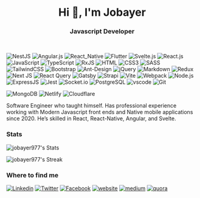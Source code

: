 <h1 align="center">Hi 👋, I'm Jobayer</h1>
<h3 align="center">Javascript Developer</h3>
<br>

![NestJS](https://img.shields.io/badge/nestjs-%23E0234E.svg?style=flat-square&logo=nestjs&logoColor=white)
![Angular.js](https://img.shields.io/badge/Angular-DD0031?style=flat-square&logo=angular&logoColor=white)
![React_Native](https://img.shields.io/badge/React_Native-20232A?style=flat-square&logo=react&logoColor=61DAFB)
![Flutter](https://img.shields.io/badge/Flutter-02569B?style=flat-square&logo=flutter&logoColor=white)
![Svelte.js](https://img.shields.io/badge/Svelte-4A4A55?style=flat-square&logo=svelte&logoColor=FF3E00)
![React.js](https://img.shields.io/badge/React.js-0081CB?style=flat-square&logo=react&logoColor=61DAFB)
![JavaScript](https://img.shields.io/badge/JavaScript-F7DF1E?style=flat-square&logo=javascript&logoColor=black)
![TypeScript](https://img.shields.io/badge/TypeScript-007ACC?style=flat-square&logo=typescript&logoColor=white)
![RxJS](https://img.shields.io/badge/rxjs-%23B7178C.svg?style=flat-square&logo=reactivex&logoColor=white)
![HTML](https://img.shields.io/badge/HTML5-E34F26?style=flat-square&logo=html5&logoColor=white)
![CSS3](https://img.shields.io/badge/CSS3-1572B6?style=flat-square&logo=css3&logoColor=white)
![SASS](https://img.shields.io/badge/SASS-hotpink.svg?style=flat-square&logo=SASS&logoColor=white)
![TailwindCSS](https://img.shields.io/badge/Tailwind_CSS-38B2AC?style=flat-square&logo=tailwind-css&logoColor=white)
![Bootstrap](https://img.shields.io/badge/Bootstrap-563D7C?style=flat-square&logo=bootstrap&logoColor=white)
![Ant-Design](https://img.shields.io/badge/-AntDesign-%230170FE?style=flat-square&logo=ant-design&logoColor=white)
![jQuery](https://img.shields.io/badge/jQuery-0769AD?style=flat-square&logo=jquery&logoColor=white)
![Markdown](https://img.shields.io/badge/Markdown-000000?style=flat-square&logo=markdown&logoColor=white)
![Redux](https://img.shields.io/badge/Redux-593D88?style=flat-square&logo=redux&logoColor=white)
![Next JS](https://img.shields.io/badge/Next-black?style=flat-square&logo=next.js&logoColor=white)
![React Query](https://img.shields.io/badge/-React%20Query-FF4154?style=flat-square&logo=react%20query&logoColor=white)
![Gatsby](https://img.shields.io/badge/Gatsby-%23663399.svg?style=flat-square&logo=gatsby&logoColor=white)
![Strapi](https://img.shields.io/badge/strapi-%232E7EEA.svg?style=flat-square&logo=strapi&logoColor=white)
![Vite](https://img.shields.io/badge/Vite-593D88?style=flat-square&logo=vite&logoColor=white)
![Webpack](https://img.shields.io/badge/webpack-%238DD6F9.svg?style=flat-square&logo=webpack&logoColor=black)
![Node.js](https://img.shields.io/badge/Node.js-43853D?style=flat-square&logo=node.js&logoColor=white)
![ExpressJS](https://img.shields.io/badge/Express.js-404D59?style=flat-square)
![Jest](https://img.shields.io/badge/Jest-323330?style=flat-square&logo=Jest&logoColor=white)
![Socket.io](https://img.shields.io/badge/Socket.io-black?style=flat-square&logo=socket.io&badgeColor=010101)
![PostgreSQL](https://img.shields.io/badge/PostgreSQL-316192?style=flat-square&logo=postgresql&logoColor=white)
![vscode](https://img.shields.io/badge/Visual_Studio_Code-0078D4?style=flat-square&logo=visual%20studio%20code&logoColor=white)
![Git](https://img.shields.io/badge/GIT-E44C30?style=flat-square&logo=git&logoColor=white)

![MongoDB](https://img.shields.io/badge/MongoDB-4EA94B?style=flat-square&logo=mongodb&logoColor=white)
![Netlify](https://img.shields.io/badge/Netlify-00C7B7?style=flat-square&logo=netlify&logoColor=white)
![Cloudflare](https://img.shields.io/badge/Cloudflare-F38020?style=flat-square&logo=Cloudflare&logoColor=white)




Software Engineer who taught himself. Has professional experience working with Modern Javascript front ends and Native mobile applications since 2020. He’s skilled in React, React-Native, Angular, and Svelte. 

### Stats

![jobayer977's Stats](https://github-readme-stats.vercel.app/api?username=jobayer977&theme=tokyonight&show_icons=true&hide_border=true&count_private=true)

![jobayer977's Streak](https://github-readme-streak-stats.herokuapp.com/?user=jobayer977&theme=tokyonight&hide_border=true)



### Where to find me

[![Linkedin](https://img.shields.io/badge/LinkedIn-0077B5?style=flat-square&logo=linkedin&logoColor=white)](https://www.linkedin.com/in/jobayerdev/)
[![Twitter](https://img.shields.io/badge/Twitter-1DA1F2?style=flat-square&logo=twitter&logoColor=white)](https://twitter.com/jobayerdev)
[![Facebook](https://img.shields.io/badge/Facebook-1877F2?style=flat-square&logo=facebook&logoColor=white)](https://facebook.com/jobayerdev)
[![website](https://img.shields.io/badge/website-000000?style=flat-square&logo=About.me&logoColor=white)](https://jobayer.dev/)
[![medium](https://img.shields.io/badge/Medium-12100E?style=flat-square&logo=medium&logoColor=white)](https://jobayerdev.medium.com/)
[![quora](https://img.shields.io/badge/Quora-%23B92B27.svg?&style=flat-square&logo=Quora&logoColor=white)](https://www.quora.com/profile/Jobayerdev)

